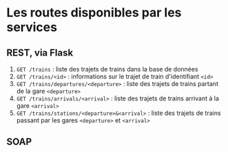 # Les routes disponibles par les services

## REST, via Flask

1. `GET /trains` : liste des trajets de trains dans la base de données
2. `GET /trains/<id>` : informations sur le trajet de train d'identifiant `<id>`
3. `GET /trains/departures/<departure>` : liste des trajets de trains partant de la gare `<departure>`
4. `GET /trains/arrivals/<arrival>` : liste des trajets de trains arrivant à la gare `<arrival>`
5. `GET /trains/stations/<departure>&<arrival>` : liste des trajets de trains passant par les gares `<departure>` et `<arrival>`





## SOAP
